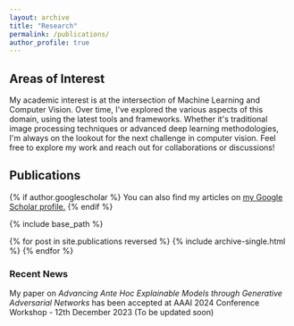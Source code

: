 ```yaml
---
layout: archive
title: "Research"
permalink: /publications/
author_profile: true
---
```


## Areas of Interest
My academic interest is at the intersection of Machine Learning and Computer Vision. Over time, I've explored the various aspects of this domain, using the latest tools and frameworks. Whether it's traditional image processing techniques or advanced deep learning methodologies, I'm always on the lookout for the next challenge in computer vision. Feel free to explore my work and reach out for collaborations or discussions!

## Publications

{% if author.googlescholar %}
  You can also find my articles on <u><a href="{{author.googlescholar}}">my Google Scholar profile</a>.</u>
{% endif %}

{% include base_path %}

{% for post in site.publications reversed %}
  {% include archive-single.html %}
{% endfor %}

### Recent News
My paper on <i>Advancing Ante Hoc Explainable Models through Generative Adversarial Networks</i> has been accepted at AAAI 2024 Conference Workshop - 12th December 2023 (To be updated soon)